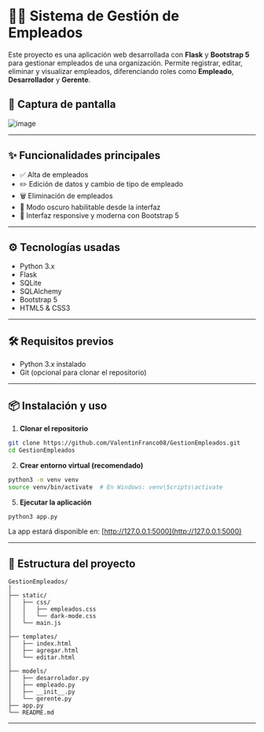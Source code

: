 # 🧑‍💼 Sistema de Gestión de Empleados

Este proyecto es una aplicación web desarrollada con **Flask** y **Bootstrap 5** para gestionar empleados de una organización. Permite registrar, editar, eliminar y visualizar empleados, diferenciando roles como **Empleado**, **Desarrollador** y **Gerente**.

## 📸 Captura de pantalla

![image](https://github.com/user-attachments/assets/2be8820d-eb1e-4f0c-b803-f3c269fa52ca)

---

## ✨ Funcionalidades principales

* ✅ Alta de empleados
* ✏️ Edición de datos y cambio de tipo de empleado
* 🗑️ Eliminación de empleados
* 🌙 Modo oscuro habilitable desde la interfaz
* 📱 Interfaz responsive y moderna con Bootstrap 5

---

## ⚙️ Tecnologías usadas

* Python 3.x
* Flask
* SQLite
* SQLAlchemy
* Bootstrap 5
* HTML5 & CSS3

---

## 🛠️ Requisitos previos

* Python 3.x instalado
* Git (opcional para clonar el repositorio)

---

## 📦 Instalación y uso

1. **Clonar el repositorio**

```bash
git clone https://github.com/ValentinFranco08/GestionEmpleados.git
cd GestionEmpleados
```

2. **Crear entorno virtual (recomendado)**

```bash
python3 -m venv venv
source venv/bin/activate  # En Windows: venv\Scripts\activate
```

5. **Ejecutar la aplicación**

```bash
python3 app.py
```

La app estará disponible en: [http://127.0.0.1:5000](http://127.0.0.1:5000)

---

## 📝 Estructura del proyecto

```
GestionEmpleados/
│
├── static/
│   ├── css/
│   │   ├── empleados.css
│   │   └── dark-mode.css
│   └── main.js
│
├── templates/
│   ├── index.html
│   ├── agregar.html
│   └── editar.html
│
├── models/
│   ├── desarrolador.py
│   ├── empleado.py
│   ├── __init__.py
│   └── gerente.py
├── app.py
└── README.md
```

---

